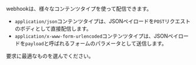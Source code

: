 webhookは、様々なコンテンツタイプを使って配信できます。

- `application/json`コンテンツタイプは、JSONペイロードを`POST`リクエストのボディとして直接配信します。
- `application/x-www-form-urlencoded`コンテンツタイプは、JSONペイロードを`payload`と呼ばれるフォームのパラメータとして送信します。

要求に最適なものを選んでください。
